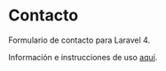 Contacto
========

Formulario de contacto para Laravel 4.

Información e instrucciones de uso [aquí](http://www.fluzo.info/paquetes-laravel/fluzo-contacto).

